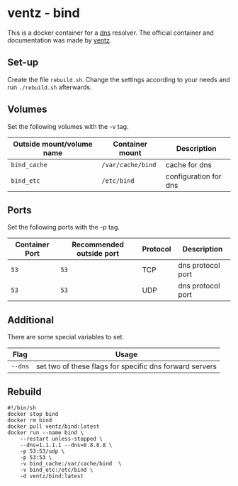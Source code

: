 # ventz - bind

This is a docker container for a [dns](../dns.md) resolver.
The official container and documentation was made by
[ventz](https://hub.docker.com/r/ventz/bind).

## Set-up

Create the file `rebuild.sh`.
Change the settings according to your needs and run `./rebuild.sh` afterwards.

## Volumes

Set the following volumes with the -v tag.

| Outside mount/volume name | Container mount   | Description           |
| ------------------------- | ----------------- | --------------------- |
| `bind_cache`              | `/var/cache/bind` | cache for dns         |
| `bind_etc`                | `/etc/bind`       | configuration for dns |

## Ports

Set the following ports with the -p tag.

| Container Port | Recommended outside port | Protocol | Description       |
| -------------- | ------------------------ | -------- | ----------------- |
| `53`           | `53`                     | TCP      | dns protocol port |
| `53`           | `53`                     | UDP      | dns protocol port |

## Additional

There are some special variables to set.

| Flag    | Usage                                                   |
| ------- | ------------------------------------------------------- |
| `--dns` | set two of these flags for specific dns forward servers |

## Rebuild

```shell
#!/bin/sh
docker stop bind
docker rm bind
docker pull ventz/bind:latest
docker run --name bind \
    --restart unless-stopped \
    --dns=1.1.1.1 --dns=8.8.8.8 \
    -p 53:53/udp \
    -p 53:53 \
    -v bind_cache:/var/cache/bind  \
    -v bind_etc:/etc/bind \
    -d ventz/bind:latest
```
